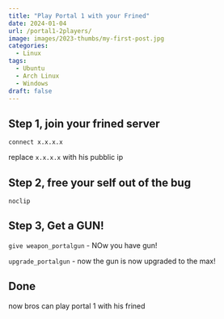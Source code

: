 ```yaml
---
title: "Play Portal 1 with your Frined"
date: 2024-01-04
url: /portal1-2players/
image: images/2023-thumbs/my-first-post.jpg
categories:
  - Linux
tags:
  - Ubuntu
  - Arch Linux
  - Windows
draft: false
---
```


 ## Step 1, join your frined server

 `connect x.x.x.x`

 replace `x.x.x.x` with his pubblic ip

 ## Step 2, free your self out of the bug
 
 `noclip`

 ## Step 3, Get a GUN!

`give weapon_portalgun` - NOw you have gun!

`upgrade_portalgun` - now the gun is now upgraded to the max!

## Done

now bros can play portal 1 with his frined